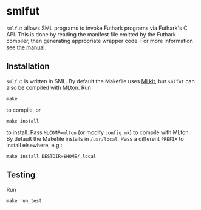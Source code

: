# smlfut

`smlfut` allows SML programs to invoke Futhark programs via Futhark's
C API.  This is done by reading the manifest file emitted by the
Futhark compiler, then generating appropriate wrapper code.  For more
information see [the
manual](https://github.com/diku-dk/smlfut/releases/download/latest/smlfut.pdf).

## Installation

`smlfut` is written in SML.  By default the Makefile uses
[MLkit](https://github.com/melsman/mlkit), but `smlfut` can also be
compiled with [MLton](https://mlton.org).  Run

    make

to compile, or

    make install

to install.  Pass `MLCOMP=mlton` (or modify `config.mk`) to compile
with MLton.  By default the Makefile installs in `/usr/local`.  Pass a
different `PREFIX` to install elsewhere, e.g.:

    make install DESTDIR=$HOME/.local

## Testing

Run

    make run_test
